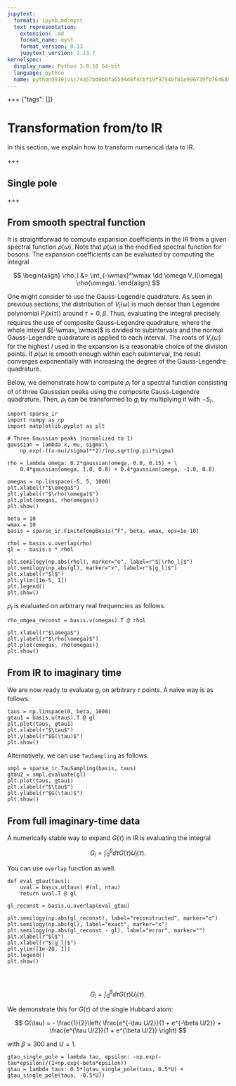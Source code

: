 ```yaml
---
jupytext:
  formats: ipynb,md:myst
  text_representation:
    extension: .md
    format_name: myst
    format_version: 0.13
    jupytext_version: 1.13.7
kernelspec:
  display_name: Python 3.9.10 64-bit
  language: python
  name: python3910jvsc74a57bd0b0fa6594d8f4cbf19f97940f81e996739fb7646882a419484c72d19e05852a7e
---
```


+++ {"tags": []}

# Transformation from/to IR

$$
\newcommand{\iv}{{\mathrm{i}\nu}}
\newcommand{\wmax}{{\omega_\mathrm{max}}}
\newcommand{\dd}{{\mathrm{d}}}
$$

In this section, we explain how to transform numerical data to IR.

+++

## Single pole

+++

## From smooth spectral function

It is straightforwad to compute expansion coefficients in the IR from a given spectral function $\rho(\omega)$.
Note that $\rho(\omega)$ is the modified spectral function for bosons.
The expansion coefficients can be evaluated by computing the integral

$$
\begin{align}
    \rho_l &= \int_{-\wmax}^\wmax \dd \omega V_l(\omega) \rho(\omega).
\end{align}
$$

One might consider to use the Gauss-Legendre quadrature.
As seen in previous sections, the distribution of $V_l(\omega)$ is much denser than Legendre polynomial $P_l(x(\tau))$ around $\tau=0, \beta$.
Thus, evaluating the integral precisely requires the use of composite Gauss–Legendre quadrature,
where the whole inteval $[-\wmax, \wmax]$ is divided to subintervals and the normal Gauss-Legendre quadrature is 
applied to each interval.
The roots of $V_l(\omega)$ for the highest $l$ used in the expansion
is a reasonable choice of the division points.
If $\rho(\omega)$ is smooth enough within each subinterval,
the result converges exponentially with increasing the degree of the Gauss-Legendre quadrature.

Below, we demonstrate how to compute $\rho_l$ for a spectral function consisting of of three Gausssian peaks using the composite Gauss-Legendre quadrature.
Then, $\rho_l$ can be transformed to $g_l$ by multiplying it with $- S_l$.

```{code-cell} ipython3
import sparse_ir
import numpy as np
import matplotlib.pyplot as plt

# Three Gaussian peaks (normalized to 1)
gaussian = lambda x, mu, sigma:\
    np.exp(-((x-mu)/sigma)**2)/(np.sqrt(np.pi)*sigma)

rho = lambda omega: 0.2*gaussian(omega, 0.0, 0.15) + \
    0.4*gaussian(omega, 1.0, 0.8) + 0.4*gaussian(omega, -1.0, 0.8)

omegas = np.linspace(-5, 5, 1000)
plt.xlabel(r"$\omega$")
plt.ylabel(r"$\rho(\omega)$")
plt.plot(omegas, rho(omegas))
plt.show()
```

```{code-cell} ipython3
beta = 10
wmax = 10
basis = sparse_ir.FiniteTempBasis("F", beta, wmax, eps=1e-10)

rhol = basis.v.overlap(rho)
gl = - basis.s * rhol

plt.semilogy(np.abs(rhol), marker="o", label=r"$|\rho_l|$")
plt.semilogy(np.abs(gl), marker="x", label=r"$|g_l|$")
plt.xlabel(r"$l$")
plt.ylim([1e-5, 1])
plt.legend()
plt.show()
```

$\rho_l$ is evaluated on arbitrary real frequencies as follows.

```{code-cell} ipython3
rho_omgea_reconst = basis.v(omegas).T @ rhol

plt.xlabel(r"$\omega$")
plt.ylabel(r"$\rho(\omega)$")
plt.plot(omegas, rho(omegas))
plt.show()
```

## From IR to imaginary time

We are now ready to evaluate $g_l$ on arbitrary $\tau$ points.
A naive way is as follows.

```{code-cell} ipython3
taus = np.linspace(0, beta, 1000)
gtau1 = basis.u(taus).T @ gl
plt.plot(taus, gtau1)
plt.xlabel(r"$\tau$")
plt.ylabel(r"$G(\tau)$")
plt.show()
```

Alternatively, we can use ``TauSampling`` as follows.

```{code-cell} ipython3
smpl = sparse_ir.TauSampling(basis, taus)
gtau2 = smpl.evaluate(gl)
plt.plot(taus, gtau1)
plt.xlabel(r"$\tau$")
plt.ylabel(r"$G(\tau)$")
plt.show()
```

## From full imaginary-time data

A numerically stable way to expand $G(\tau)$ in IR 
is evaluating the integral

$$
G_l = \int_0^\beta \dd \tau G(\tau) U_l(\tau).
$$

You can use `overlap` function as well.

```{code-cell} ipython3
def eval_gtau(taus):
    uval = basis.u(taus) #(nl, ntau)
    return uval.T @ gl

gl_reconst = basis.u.overlap(eval_gtau)

plt.semilogy(np.abs(gl_reconst), label="reconstructed", marker="o")
plt.semilogy(np.abs(gl), label="exact", marker="x")
plt.semilogy(np.abs(gl_reconst - gl), label="error", marker="")
plt.xlabel(r"$l$")
plt.xlabel(r"$|g_l|$")
plt.ylim([1e-20, 1])
plt.legend()
plt.show()
```

```{code-cell} ipython3



```

$$
G_l = \int_0^\beta \dd \tau G(\tau) U_l(\tau).
$$

We demonstrate this for $G(\tau)$ of the single Hubbard atom:

$$
G(\tau) = - \frac{1}{2}\left( \frac{e^{-\tau U/2}}{1 + e^{-\beta U/2}} + \frac{e^{\tau U/2}}{1 + e^{\beta U/2}} \right)
$$

with $\beta=300$ and $U=1$.

```{code-cell} ipython3
gtau_single_pole = lambda tau, epsilon: -np.exp(-tau*epsilon)/(1+np.exp(-beta*epsilon))
gtau = lambda taus: 0.5*(gtau_single_pole(taus, 0.5*U) + gtau_single_pole(taus, -0.5*U))
```

```{code-cell} ipython3

```
